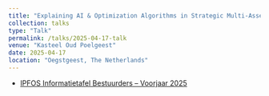 ```yaml
---
title: "Explaining AI & Optimization Algorithms in Strategic Multi-Asset Portfolio Management"
collection: talks
type: "Talk"
permalink: /talks/2025-04-17-talk
venue: "Kasteel Oud Poelgeest"
date: 2025-04-17
location: "Oegstgeest, The Netherlands"
---
```


- [IPFOS Informatietafel Bestuurders – Voorjaar 2025](https://www.ipfos.eu/informatietafel-bestuurders-voorjaar-2025/)